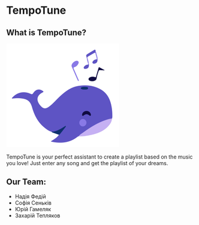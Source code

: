 # TempoTune

## What is TempoTune?

![alt text](static/img/logo.png)

TempoTune is your perfect assistant to create a playlist based on the music you love! Just enter any song and get the playlist of your dreams.

## Our Team:

- Надія Федій
- Софія Сеньків
- Юрій Гамеляк
- Захарій Тепляков
